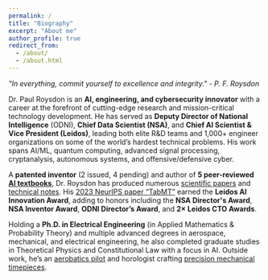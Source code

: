 ```yaml
---
permalink: /
title: "Biography"
excerpt: "About me"
author_profile: true
redirect_from: 
  - /about/
  - /about.html
---
```


*"In everything, commit yourself to excellence and integrity." - P. F. Roysdon*

Dr. Paul Roysdon is an **AI, engineering, and cybersecurity innovator** with a career at the forefront of cutting-edge research and mission-critical technology development. He has served as **Deputy Director of National Intelligence** (ODNI), **Chief Data Scientist (NSA)**, and **Chief AI Scientist & Vice President (Leidos)**, leading both elite R&D teams and 1,000+ engineer organizations on some of the world’s hardest technical problems. His work spans AI/ML, quantum computing, advanced signal processing, cryptanalysis, autonomous systems, and offensive/defensive cyber.

A **patented inventor** (2 issued, 4 pending) and author of **5 peer-reviewed** [**AI textbooks**](http://www.roysdonfibonaccipress.com/), Dr. Roysdon has produced numerous [scientific papers](https://github.com/pfroysdon/publications/tree/main/Papers) and [technical notes](https://github.com/pfroysdon/publications/tree/main/Tech_Notes). His [2023 NeurIPS paper “TabMT”](https://github.com/pfroysdon/publications/blob/main/Papers/NeurIPS_2023_TabMT.pdf) earned the **Leidos AI Innovation Award**, adding to honors including the **NSA Director's Award**, **NSA Inventor Award**, **ODNI Director’s Award**, and **2× Leidos CTO Awards**.

Holding a **Ph.D. in Electrical Engineering** (in Applied Mathematics & Probability Theory) and multiple advanced degrees in aerospace, mechanical, and electrical engineering, he also completed graduate studies in Theoretical Physics and Constitutional Law with a focus in AI. Outside work, he’s an [aerobatics pilot](https://youtu.be/AFlVtWswTNU) and horologist crafting [precision mechanical timepieces](https://www.roysdonwatchco.com/).